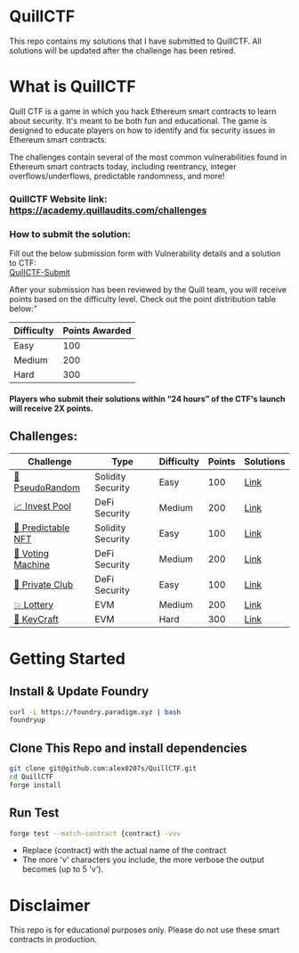 # QuillCTF

This repo contains my solutions that I have submitted to QuillCTF. All solutions will be updated after the challenge has been retired.

# What is QuillCTF

Quill CTF is a game in which you hack Ethereum smart contracts to learn about security. It's meant to be both fun and educational. The game is designed to educate players on how to identify and fix security issues in Ethereum smart contracts.

The challenges contain several of the most common vulnerabilities found in Ethereum smart contracts today, including reentrancy, integer overflows/underflows, predictable randomness, and more!

### QuillCTF Website link: https://academy.quillaudits.com/challenges

### How to submit the solution:

Fill out the below submission form with Vulnerability details and a solution to CTF:  
[QuillCTF-Submit](https://quillaudits.typeform.com/QuillCTF#task=submit-solution)

After your submission has been reviewed by the Quill team, you will receive points based on the difficulty level. Check out the point distribution table below:"

| Difficulty | Points Awarded |
| ---------- | -------------- |
| Easy       | 100            |
| Medium     | 200            |
| Hard       | 300            |

#### Players who submit their solutions within “24 hours” of the CTF's launch will receive 2X points.

## Challenges:

| Challenge                                                                                            | Type              | Difficulty | Points | Solutions                                                                                    |
| ---------------------------------------------------------------------------------------------------- | ----------------- | ---------- | ------ | -------------------------------------------------------------------------------------------- |
| [🎲 PseudoRandom](https://academy.quillaudits.com/challenges/quillctf-challenges/pseudorandom)       | Solidity Security | Easy       | 100    | [Link](https://github.com/alex0207s/QuillCTF/blob/main/src/PseudoRandom/PseudoRandom.md)     |
| [📈 Invest Pool](https://academy.quillaudits.com/challenges/quillctf-challenges/invest-pool)         | DeFi Security     | Medium     | 200    | [Link](https://github.com/alex0207s/QuillCTF/blob/main/src/InvestPool/InvestPool.md)         |
| [🙈 Predictable NFT](https://academy.quillaudits.com/challenges/quillctf-challenges/predictable-nft) | Solidity Security | Easy       | 100    | [Link](https://github.com/alex0207s/QuillCTF/blob/main/src/PredictableNFT/PredictableNFT.md) |
| [📇 Voting Machine](https://academy.quillaudits.com/challenges/quillctf-challenges/voting-machine)   | DeFi Security     | Medium     | 200    | [Link](https://github.com/alex0207s/QuillCTF/blob/main/src/VotingMachine/VotingMachine.md)   |
| [🕺 Private Club](https://academy.quillaudits.com/challenges/quillctf-challenges/private-club)       | DeFi Security     | Easy       | 100    | [Link](https://github.com/alex0207s/QuillCTF/blob/main/src/PrivateClub/PrivateClub.md)       |
| [💥 Lottery](https://quillctf.super.site/challenges/quillctf-challenges/lottery)                     | EVM               | Medium     | 200    | [Link](https://github.com/alex0207s/QuillCTF/blob/main/src/Lottery/Lottery.md)               |
| [🔑 KeyCraft](https://quillctf.super.site/challenges/quillctf-challenges/keycraft)                   | EVM               | Hard       | 300    | [Link](https://github.com/alex0207s/QuillCTF/blob/main/src/KeyCraft/KeyCraft.md)             |

# Getting Started

## Install & Update Foundry

```sh
curl -L https://foundry.paradigm.xyz | bash
foundryup
```

## Clone This Repo and install dependencies

```sh
git clone git@github.com:alex0207s/QuillCTF.git
cd QuillCTF
forge install
```

## Run Test

```sh
forge test --match-contract {contract} -vvv
```

-   Replace {contract} with the actual name of the contract
-   The more 'v' characters you include, the more verbose the output becomes (up to 5 'v').

# Disclaimer

This repo is for educational purposes only. Please do not use these smart contracts in production.
